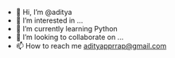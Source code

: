 - 👋 Hi, I’m @aditya
- 👀 I’m interested in ...
- 🌱 I’m currently learning Python
- 💞️ I’m looking to collaborate on ...
- 📫 How to reach me adityapprrap@gmail.com

<!---
proaditya7/proaditya7 is a ✨ special ✨ repository because its `README.md` (this file) appears on your GitHub profile.
You can click the Preview link to take a look at your changes.
--->

